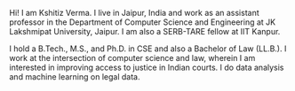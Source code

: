 Hi! I am Kshitiz Verma. I live in Jaipur, India and work as an assistant professor in the Department of Computer Science and Engineering at JK Lakshmipat University, Jaipur. I am also a SERB-TARE fellow at IIT Kanpur.

I hold a B.Tech., M.S., and Ph.D. in CSE and also a Bachelor of Law (LL.B.). I work at the intersection of computer science and law, wherein I am interested in improving access to justice in Indian courts. I do data analysis and machine learning on legal data.
